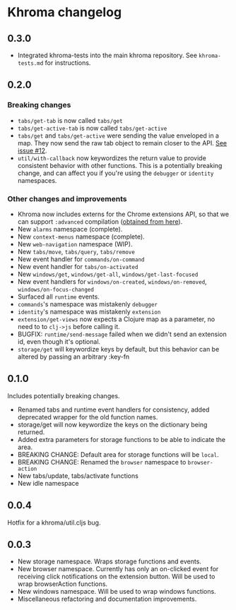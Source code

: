 # Khroma changelog

## 0.3.0

- Integrated khroma-tests into the main khroma repository. See `khroma-tests.md` for instructions.

## 0.2.0

### Breaking changes

- `tabs/get-tab` is now called `tabs/get`
- `tabs/get-active-tab` is now called `tabs/get-active`
- `tabs/get` and `tabs/get-active` were sending the value enveloped in a map. They now send the raw tab object to remain closer to the API. [See issue #12](https://github.com/suprematic/khroma/issues/12).
- `util/with-callback` now keywordizes the return value to provide consistent behavior with other functions. This is a potentially breaking change, and can affect you if you're using the `debugger` or `identity` namespaces.


### Other changes and improvements

- Khroma now includes externs for the Chrome extensions API, so that we can support `:advanced` compilation ([obtained from here](http://closureplease.com/externs/)).
- New `alarms` namespace (complete).
- New `context-menus` namespace (complete).
- New `web-navigation` namespace (WIP).
- New `tabs/move`, `tabs/query`, `tabs/remove`
- New event handler for `commands/on-command`
- New event handler for `tabs/on-activated`
- New `windows/get`, `windows/get-all`, `windows/get-last-focused`
- New event handlers for `windows/on-created`, `windows/on-removed`, `windows/on-focus-changed`
- Surfaced all `runtime` events.
- `commands`'s  namespace was mistakenly `debugger`
- `identity`'s namespace was mistakenly `extension`
- `extension/get-views` now expects a Clojure map as a parameter, no need to to `clj->js` before calling it.
- BUGFIX: `runtime/send-message` failed when we didn't send an extension id, even though it's optional.
- `storage/get` will keywordize keys by default, but this behavior can be altered by passing an arbitrary :key-fn


## 0.1.0

Includes potentially breaking changes.

- Renamed tabs and runtime event handlers for consistency, added deprecated wrapper for the old function names.  
- storage/get will now keywordize the keys on the dictionary being returned.
- Added extra parameters for storage functions to be able to indicate the area.
- BREAKING CHANGE: Default area for storage functions will be `local`.
- BREAKING CHANGE: Renamed the `browser` namespace to `browser-action`
- New tabs/update, tabs/activate functions
- New idle namespace


## 0.0.4

Hotfix for a khroma/util.cljs bug.

## 0.0.3

- New storage namespace. Wraps storage functions and events.
- New browser namespace. Currently has only an on-clicked event for receiving click notifications on the extension button. Will be used to wrap browserAction functions.
- New windows namespace. Will be used to wrap windows functions.
- Miscellaneous refactoring and documentation improvements.